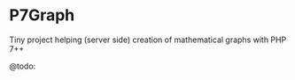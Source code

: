 # P7Graph
Tiny project helping (server side) creation of mathematical graphs with PHP 7++

@todo:


